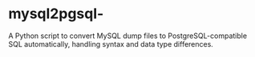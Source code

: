 # mysql2pgsql-
A Python script to convert MySQL dump files to PostgreSQL-compatible SQL automatically, handling syntax and data type differences.
